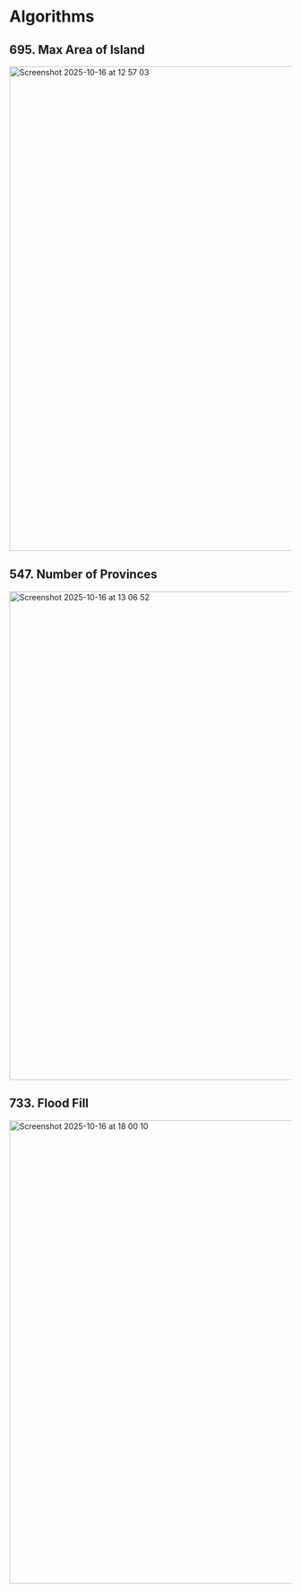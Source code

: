 # Algorithms
## 695. Max Area of Island
<img width="1914" height="864" alt="Screenshot 2025-10-16 at 12 57 03" src="https://github.com/user-attachments/assets/16dd62ff-366c-4c5a-95a8-3d7d3110dd2c" />

## 547. Number of Provinces
<img width="1911" height="871" alt="Screenshot 2025-10-16 at 13 06 52" src="https://github.com/user-attachments/assets/9a444383-7320-4362-ac67-b850ad04e49e" />

## 733. Flood Fill
<img width="1907" height="826" alt="Screenshot 2025-10-16 at 18 00 10" src="https://github.com/user-attachments/assets/340e853d-5e44-44ca-b762-a720f04d0b45" />

